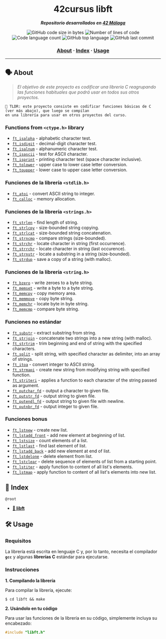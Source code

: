 <h1 align="center">
  42cursus libft
</h1>

<p align="center">
  <b><i>Repositorio desarrollados en <a href="https://www.42malaga.com/">42 Málaga</a></i></b><br>
</p>

<p align="center">
	<img alt="GitHub code size in bytes" src="https://img.shields.io/github/languages/code-size/Selio30/42-libft?color=blueviolet" />
	<img alt="Number of lines of code" src="https://img.shields.io/tokei/lines/github/Selio30/42-libft/libft?color=blueviolet" />
	<img alt="Code language count" src="https://img.shields.io/github/languages/count/Selio30/42-libft?color=blue" />
	<img alt="GitHub top language" src="https://img.shields.io/github/languages/top/Selio30/42-libft?color=blue" />
	<img alt="GitHub last commit" src="https://img.shields.io/github/last-commit/Selio30/42-libft?color=brightgreen" />
</p>

<h3 align="center">
	<a href="#%EF%B8%8F-about">About</a>
	<span> · </span>
	<a href="#-index">Index</a>
	<span> · </span>
	<a href="#%EF%B8%8F-usage">Usage</a>
</h3>

---

## 🗣️ About

> _El objetivo de este proyecto es codificar una librería C reagrupando las funciones habituales que podrá usar en todos sus otros proyectos._

	🚀 TLDR: este proyecto consiste en codificar funciones básicas de C (ver más abajo), que luego se compilan
	en una librería para usar en otros proyectos del curso.

### Functions from `<ctype.h>` library

* [`ft_isalpha`](libft/ft_isalpha.c)			- alphabetic character test.
* [`ft_isdigit`](libft/ft_isdigit.c)			- decimal-digit character test.
* [`ft_isalnum`](libft/ft_isalnum.c)			- alphanumeric character test.
* [`ft_isascii`](libft/ft_isascii.c)		  - test for ASCII character. 
* [`ft_isprint`](libft/ft_isprint.c)			- printing character test (space character inclusive).
* [`ft_tolower`](libft/ft_tolower.c)			- upper case to lower case letter conversion.
* [`ft_toupper`](libft/ft_toupper.c)			- lower case to upper case letter conversion.

### Funciones de la librería `<stdlib.h>`

* [`ft_atoi`](libft/ft_atoi.c)		      - convert ASCII string to integer.
* [`ft_calloc`](libft/ft_calloc.c)	      - memory allocation.

### Funciones de la librería `<strings.h>`

* [`ft_strlen`](42-libft/libft/ft_strlen.c)			  - find length of string.
* [`ft_strlcpy`](libft/ft_strlcpy.c)		  - size-bounded string copying.
* [`ft_strlcat`](libft/ft_strlcat.c)    	- size-bounded string concatenation.
* [`ft_strncmp`](libft/ft_strncmp.c)  		- compare strings (size-bounded).
* [`ft_strchr`](libft/ft_strchr.c)		  	- locate character in string (first occurrence).
* [`ft_strrchr`](libft/ft_strrchr.c)		  - locate character in string (last occurence).
* [`ft_strnstr`](libft/ft_strnstr.c)  		- locate a substring in a string (size-bounded).
* [`ft_strdup`](libft/ft_strdup.c)		  	- save a copy of a string (with malloc).

### Funciones de la librería `<string.h>`

* [`ft_bzero`](libft/ft_bzero.c)	  	  - write zeroes to a byte string.
* [`ft_memset`](libft/ft_memset.c)   	  - write a byte to a byte string.
* [`ft_memcpy`](libft/ft_memcpy.c)		    - copy memory area.
* [`ft_memmove`](libft/ft_memmove.c)	    - copy byte string.
* [`ft_memchr`](libft/ft_memchr.c)		    - locate byte in byte string.
* [`ft_memcmp`](libft/ft_memcmp.c)	      - compare byte string.

### Funciones no estándar

* [`ft_substr`](libft/ft_substr.c)				- extract substring from string.
* [`ft_strjoin`](libft/ft_strjoin.c)		  - concatenate two strings into a new string (with malloc).
* [`ft_strtrim`](libft/ft_strtrim.c)			- trim beginning and end of string with the specified characters.
* [`ft_split`](libft/ft_split.c)			  - split string, with specified character as delimiter, into an array of strings.
* [`ft_itoa`](libft/ft_itoa.c)					- convert integer to ASCII string.
* [`ft_strmapi`](libft/ft_strmapi.c)			- create new string from modifying string with specified function.
* [`ft_striteri`](libft/ft_striteri.c)			- applies a function to each character of the string passed as argument.
* [`ft_putchar_fd`](libft/ft_putchar_fd.c)		- output a character to given file.
* [`ft_putstr_fd`](libft/ft_putstr_fd.c)		- output string to given file.
* [`ft_putendl_fd`](libft/ft_putendl_fd.c)		- output string to given file with newline.
* [`ft_putnbr_fd`](libft/ft_putnbr_fd.c)		- output integer to given file.

### Funciones bonus

* [`ft_lstnew`](libft/ft_lstnew.c)				- create new list.
* [`ft_lstadd_front`](libft/ft_lstadd_front.c) - add new element at beginning of list.
* [`ft_lstsize`](libft/ft_lstsize.c)			- count elements of a list.
* [`ft_lstlast`](libft/ft_lstlast.c)			- find last element of list.
* [`ft_lstadd_back`](libft/ft_lstadd_back.c)	- add new element at end of list.
* [`ft_lstdelone`](libft/ft_lstdelone.c)		- delete element from list.
* [`ft_lstclear`](libft/ft_lstclear.c)			- delete sequence of elements of list from a starting point.
* [`ft_lstiter`](libft/ft_lstiter.c)		  - apply function to content of all list's elements.
* [`ft_lstmap`](libft/ft_lstmap.c)			  - apply function to content of all list's elements into new list.

## 📑 Index

`@root`

* [**📁 libft**](libft/)

## 🛠️ Usage

### Requisitos

La librería está escrita en lenguaje C y, por lo tanto, necesita el compilador **`gcc`** y algunas **librerías C** estándar para ejecutarse.

### Instrucciones

**1. Compilando la librería**

Para compilar la librería, ejecute:

```shell
$ cd libft && make
```

**2. Usándolo en tu código**

Para usar las funciones de la librería en su código, simplemente incluya su encabezado:

```C
#include "libft.h"
```
